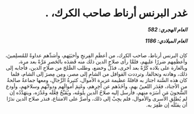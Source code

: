 <h1 dir="rtl">غدر البرنس أرناط صاحب الكرك، .</h1>

<h5 dir="rtl">العام الهجري:  582

العام الميلادي: 1186

</h5>

<p dir="rtl">كان البرنس أرناط، صاحب الكرك، من أعظَمِ الفِرنجِ وأخبَثِهم، وأشدِّهم عداوةً للمُسلِمينَ، وأعظَمِهم ضررًا عليهم، فلمَّا رأى صلاح الدين ذلك منه قَصَدَه بالحَصرِ مَرَّةً بعد مرة، وبالغارة على بلاده كَرَّةً بعد أخرى، فذَلَّ وخضع، وطلب الصُّلحَ من صلاحِ الدين، فأجابه إلى ذلك، وهادنه وتحالفا، وترددت القوافل من الشامِ إلى مصر، ومِن مِصرَ إلى الشام، فلما كان هذه السَّنة اجتاز به قافلةٌ عظيمة غزيرة الأموال، كثيرةُ الرِّجالِ، ومعها جماعةٌ صالحةٌ من الأجناد، فغَدَر اللعينُ بهم، وأخَذَهم عن آخِرِهم، وغَنِمَ أموالَهم ودوابَّهم وسلاحَهم، وأودع السُّجونَ مَن أسَرَه منهم، فأرسل إليه صلاحُ الدين يلومُه، ويُقَبِّحُ فِعْلَه وغَدْرَه، ويتهَدَّدُه إن لم يُطلِقِ الأسرى والأموال، فلم يجِبْ إلى ذلك، وأصرَّ على الامتناع، فنذر صلاح الدين نذرًا أن يقتُلَه إن ظَفِرَ به.</p></br>
